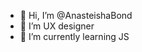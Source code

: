 - 👋 Hi, I’m @AnasteishaBond
- 👀 I’m UX designer 
- 🌱 I’m currently learning JS

<!---
AnasteishaBond/AnasteishaBond is a ✨ special ✨ repository because its `README.md` (this file) appears on your GitHub profile.
You can click the Preview link to take a look at your changes.
--->
